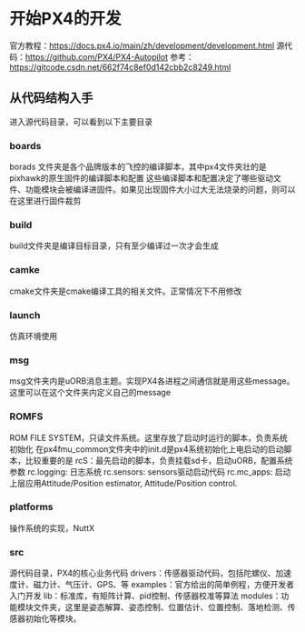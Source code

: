 # 开始PX4的开发
官方教程：https://docs.px4.io/main/zh/development/development.html
源代码：https://github.com/PX4/PX4-Autopilot
参考：https://gitcode.csdn.net/662f74c8ef0d142cbb2c8249.html

## 从代码结构入手
进入源代码目录，可以看到以下主要目录
### boards
borads 文件夹是各个品牌版本的飞控的编译脚本，其中px4文件夹壮的是pixhawk的原生固件的编译脚本和配置
这些编译脚本和配置决定了哪些驱动文件、功能模块会被编译进固件。如果见出现固件大小过大无法烧录的问题，则可以在这里进行固件裁剪

### build
build文件夹是编译目标目录，只有至少编译过一次才会生成

### camke
cmake文件夹是cmake编译工具的相关文件。正常情况下不用修改

### launch
仿真环境使用

### msg
msg文件夹内是uORB消息主题。实现PX4各进程之间通信就是用这些message。这里可以在这个文件夹内定义自己的message

### ROMFS
ROM FILE SYSTEM，只读文件系统。这里存放了启动时运行的脚本，负责系统初始化
在px4fmu_common文件夹中的init.d是px4系统初始化上电启动的启动脚本，比较重要的是
rcS：最先启动的脚本，负责挂载sd卡，启动uORB，配置系统参数
rc.logging: 日志系统
rc.sensors: sensors驱动启动代码
rc.mc_apps: 启动上层应用Attitude/Position estimator, Attitude/Position control.

### platforms
操作系统的实现，NuttX

### src
源代码目录，PX4的核心业务代码
drivers：传感器驱动代码，包括陀螺仪、加速度计、磁力计、气压计、GPS、等
examples：官方给出的简单例程，方便开发者入门开发
lib：标准库，有矩阵计算、pid控制、传感器校准等算法
modules：功能模块文件夹，这里是姿态解算、姿态控制、位置估计、位置控制、落地检测、传感器初始化等模块。
